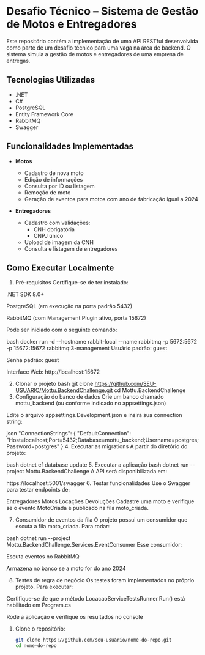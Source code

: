 # Desafio Técnico – Sistema de Gestão de Motos e Entregadores

Este repositório contém a implementação de uma API RESTful desenvolvida como parte de um desafio técnico para uma vaga na área de backend. O sistema simula a gestão de motos e entregadores de uma empresa de entregas.

## Tecnologias Utilizadas

- .NET
- C#
- PostgreSQL
- Entity Framework Core
- RabbitMQ
- Swagger

## Funcionalidades Implementadas

- **Motos**
  - Cadastro de nova moto
  - Edição de informações
  - Consulta por ID ou listagem
  - Remoção de moto
  - Geração de eventos para motos com ano de fabricação igual a 2024

- **Entregadores**
  - Cadastro com validações:
    - CNH obrigatória
    - CNPJ único
  - Upload de imagem da CNH
  - Consulta e listagem de entregadores

## Como Executar Localmente
1. Pré-requisitos
Certifique-se de ter instalado:

.NET SDK 8.0+

PostgreSQL (em execução na porta padrão 5432)

RabbitMQ (com Management Plugin ativo, porta 15672)

Pode ser iniciado com o seguinte comando:

bash
docker run -d --hostname rabbit-local --name rabbitmq -p 5672:5672 -p 15672:15672 rabbitmq:3-management
Usuário padrão: guest

Senha padrão: guest

Interface Web: http://localhost:15672

2. Clonar o projeto
bash
git clone https://github.com/SEU-USUARIO/Mottu.BackendChallenge.git
cd Mottu.BackendChallenge
3. Configuração do banco de dados
Crie um banco chamado mottu_backend (ou conforme indicado no appsettings.json)

Edite o arquivo appsettings.Development.json e insira sua connection string:

json
"ConnectionStrings": {
  "DefaultConnection": "Host=localhost;Port=5432;Database=mottu_backend;Username=postgres;Password=postgres"
}
4. Executar as migrations
A partir do diretório do projeto:

bash
dotnet ef database update
5. Executar a aplicação
bash
dotnet run --project Mottu.BackendChallenge
A API será disponibilizada em:

https://localhost:5001/swagger
6. Testar funcionalidades
Use o Swagger para testar endpoints de:

Entregadores
Motos
Locações
Devoluções
Cadastre uma moto e verifique se o evento MotoCriada é publicado na fila moto_criada.

7. Consumidor de eventos da fila
O projeto possui um consumidor que escuta a fila moto_criada. Para rodar:

bash
dotnet run --project Mottu.BackendChallenge.Services.EventConsumer
Esse consumidor:

Escuta eventos no RabbitMQ

Armazena no banco se a moto for do ano 2024

8. Testes de regra de negócio
Os testes foram implementados no próprio projeto. Para executar:

Certifique-se de que o método LocacaoServiceTestsRunner.Run() está habilitado em Program.cs

Rode a aplicação e verifique os resultados no console

1. Clone o repositório:

   ```bash
   git clone https://github.com/seu-usuario/nome-do-repo.git
   cd nome-do-repo
